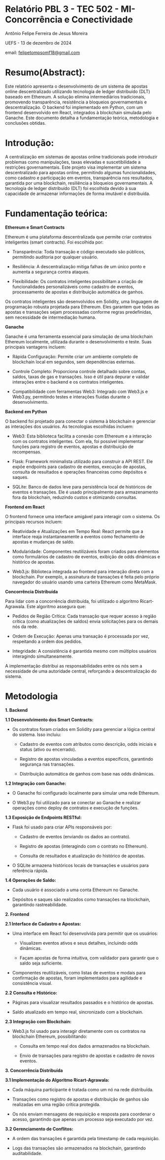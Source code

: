 # Relatório PBL 3 - TEC 502 - MI-Concorrência e Conectividade
Antônio Felipe Ferreira de Jesus Moreira

UEFS - 13 de dezembro de 2024

email: felipetompsomf18@gmail.com
# Resumo(Abstract):
Este relatório apresenta o desenvolvimento de um sistema de apostas online descentralizado utilizando tecnologia de ledger distribuído (DLT) baseado em Ethereum. A solução elimina intermediários tradicionais, promovendo transparência, resistência a bloqueios governamentais e descentralização. O backend foi implementado em Python, com um frontend desenvolvido em React, integrados à blockchain simulada pelo Ganache. Este documento detalha a fundamentação teórica, metodologia e conclusões obtidas.
# Introdução:
A centralização em sistemas de apostas online tradicionais pode introduzir problemas como manipulações, taxas elevadas e suscetibilidade a restrições governamentais. Este projeto visa implementar um sistema descentralizado para apostas online, permitindo algumas funcionalidades, como cadastro e participação em eventos, transparência nos resultados, garantida por uma blockchain, resiliência a bloqueios governamentais. A tecnologia de ledger distribuído (DLT) foi escolhida devido à sua capacidade de armazenar informações de forma imutável e distribuída.
# Fundamentação teórica:
**Ethereum e Smart Contracts**

Ethereum é uma plataforma descentralizada que permite criar contratos inteligentes (smart contracts). Foi escolhida por:

- Transparência: Toda transação e código executado são públicos, permitindo auditoria por qualquer usuário.

- Resiliência: A descentralização mitiga falhas de um único ponto e aumenta a segurança contra ataques.

- Flexibilidade: Os contratos inteligentes possibilitam a criação de funcionalidades personalizáveis como cadastro de eventos, processamento de apostas e distribuição automática de ganhos.

Os contratos inteligentes são desenvolvidos em Solidity, uma linguagem de programação robusta projetada para Ethereum. Eles garantem que todas as apostas e transações sejam processadas conforme regras predefinidas, sem necessidade de intermediação humana.

**Ganache**

Ganache é uma ferramenta essencial para simulação de uma blockchain Ethereum localmente, utilizada durante o desenvolvimento e teste. Suas principais vantagens incluem:

- Rápida Configuração: Permite criar um ambiente completo de blockchain local em segundos, sem dependências externas.

- Controle Completo: Proporciona controle detalhado sobre contas, saldos, taxas de gas e transações. Isso é útil para depurar e validar interações entre o backend e os contratos inteligentes.

- Compatibilidade com ferramentas Web3: Integrado com Web3.js e Web3.py, permitindo testes e interações fluidas durante o desenvolvimento.

**Backend em Python**

O backend foi projetado para conectar o sistema à blockchain e gerenciar as interações dos usuários. As tecnologias escolhidas incluem:

- Web3: Esta biblioteca facilita a conexão com Ethereum e a interação com os contratos inteligentes. Com ela, foi possível implementar funções para registro de eventos, apostas e distribuição de recompensas.

- Flask: Framework minimalista utilizado para construir a API REST. Ele expõe endpoints para cadastro de eventos, execução de apostas, consulta de resultados e operações financeiras como depósitos e saques.

- SQLite: Banco de dados leve para persistência local de históricos de eventos e transações. Ele é usado principalmente para armazenamento fora da blockchain, reduzindo custos e otimizando consultas.

**Frontend em React**

O frontend fornece uma interface amigável para interagir com o sistema. Os principais recursos incluem:

- Reatividade e Atualizações em Tempo Real: React permite que a interface reaja instantaneamente a eventos como fechamento de apostas e mudanças de saldo.

- Modularidade: Componentes reutilizáveis foram criados para elementos como formulários de cadastro de eventos, exibição de odds dinâmicas e histórico de apostas.

- Web3.js: Biblioteca integrada ao frontend para interação direta com a blockchain. Por exemplo, a assinatura de transações é feita pelo próprio navegador do usuário usando uma carteira Ethereum como MetaMask.

**Concorrência Distribuída**

Para lidar com a concorrência distribuída, foi utilizado o algoritmo Ricart-Agrawala. Este algoritmo assegura que:

- Pedidos de Região Crítica: Cada transação que requer acesso à região crítica (como atualizações de saldos) envia solicitações para os demais nós da rede.

- Ordem de Execução: Apenas uma transação é processada por vez, respeitando a ordem dos pedidos.

- Integridade: A consistência é garantida mesmo com múltiplos usuários interagindo simultaneamente.

A implementação distribui as responsabilidades entre os nós sem a necessidade de uma autoridade central, reforçando a descentralização do sistema.
# Metodologia
**1. Backend**

**1.1 Desenvolvimento dos Smart Contracts:**

- Os contratos foram criados em Solidity para gerenciar a lógica central do sistema. Isso incluiu:

    - Cadastro de eventos com atributos como descrição, odds iniciais e status (ativo ou encerrado).

    - Registro de apostas vinculadas a eventos específicos, garantindo segurança nas transações.

    - Distribuição automática de ganhos com base nas odds dinâmicas.

**1.2 Integração com Ganache:**

- O Ganache foi configurado localmente para simular uma rede Ethereum.

- O Web3.py foi utilizado para se conectar ao Ganache e realizar operações como deploy de contratos e execução de funções.

**1.3 Exposição de Endpoints RESTful:**

- Flask foi usado para criar APIs responsáveis por:

    - Cadastro de eventos (enviando os dados ao contrato).

    - Registro de apostas (interagindo com o contrato no Ethereum).

    - Consulta de resultados e atualização do histórico de apostas.

- O SQLite armazena históricos locais de transações e usuários para referência rápida.

**1.4 Operações de Saldo:**

- Cada usuário é associado a uma conta Ethereum no Ganache.

- Depósitos e saques são realizados como transações na blockchain, garantindo rastreabilidade.

**2. Frontend**

**2.1 Interface de Cadastro e Apostas:**

- Uma interface em React foi desenvolvida para permitir que os usuários:

    - Visualizem eventos ativos e seus detalhes, incluindo odds dinâmicas.

    - Façam apostas de forma intuitiva, com validador para garantir que o saldo seja suficiente.

- Componentes reutilizáveis, como listas de eventos e modais para confirmação de apostas, foram implementados para agilidade e consistência visual.

**2.2 Consulta e Histórico:**

- Páginas para visualizar resultados passados e o histórico de apostas.

- Saldo atualizado em tempo real, sincronizado com a blockchain.

**2.3 Integração com Blockchain:**

- Web3.js foi usado para interagir diretamente com os contratos na blockchain Ethereum, possibilitando:

    - Consulta em tempo real dos dados armazenados na blockchain.

    - Envio de transações para registro de apostas e cadastro de novos eventos.

**3. Concorrência Distribuída**

**3.1 Implementação do Algoritmo Ricart-Agrawala:**

- Cada máquina participante é tratada como um nó na rede distribuída.

- Transações como registro de apostas e distribuição de ganhos são realizadas em uma região crítica protegida.

- Os nós enviam mensagens de requisição e resposta para coordenar o acesso, garantindo que apenas um processo seja executado por vez.

**3.2 Gerenciamento de Conflitos:**

- A ordem das transações é garantida pela timestamp de cada requisição.

- Logs das transações são armazenados na blockchain, garantindo auditabilidade.